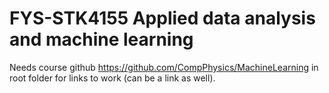 # FYS-STK4155 Applied data analysis and machine learning


Needs course github https://github.com/CompPhysics/MachineLearning in
root folder for links to work (can be a link as well). 
